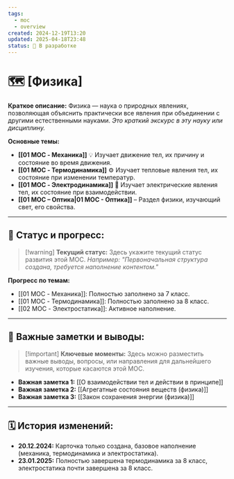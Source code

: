 ```yaml
---
tags:
  - moc
  - overview
created: 2024-12-19T13:20
updated: 2025-04-18T23:48
status: 🚧 В разработке
---
```


# 🗺️ **[Физика]**

**Краткое описание:**  Физика — наука о природных явлениях, позволяющая объяснить практически все явления при объединении с другими естественными науками. *Это краткий экскурс в эту науку или дисциплину.*

**Основные темы:**

- **[[01 MOC - Механика]]** 💡  Изучает движение тел, их причину и состояние во время движения.
- **[[01 MOC - Термодинамика]]** ⚙️  Изучает тепловые явления тел, их состояние при изменении температур.
- **[[01 MOC - Электродинамика]]**  🎯 Изучает электрические явления тел, их состояние при взаимодействии.
- **[[01 МОС – Оптика|01 МОС - Оптика]]** – Раздел физики, изучающий свет, его свойства.

---


## 🚦 **Статус и прогресс:**

> [!warning] **Текущий статус:**  Здесь укажите текущий статус развития этой MOC. _Например: "Первоначальная структура создана, требуется наполнение контентом."_

**Прогресс по темам:**
 
- [[01 MOC - Механика]]:  Полностью заполнено за 7 класс.
- [[01 MOC - Термодинамика]]:  Полностью заполнено за 8 класс.
- [[02 MOC - Электростатика]]:  Активное наполнение.

---

## 📌 **Важные заметки и выводы:**

> [!important] **Ключевые моменты:** Здесь можно разместить важные выводы, вопросы, или направления для дальнейшего изучения, которые касаются этой MOC.

- **Важная заметка 1:** [[О взаимодействии тел и действии в принципе]]
- **Важная заметка 2:** [[Агрегатные состояния веществ (физика)]]
- **Важная заметка 3:** [[Закон сохранения энергии (физика)]]

---

## 🗓️ **История изменений:**

- **20.12.2024:**  Карточка только создана, базовое наполнение (механика, термодинамика и электростатика).
- **23.01.2025:**  Полностью завершена термодинамика за 8 класс, электростатика почти завершена за 8 класс.
